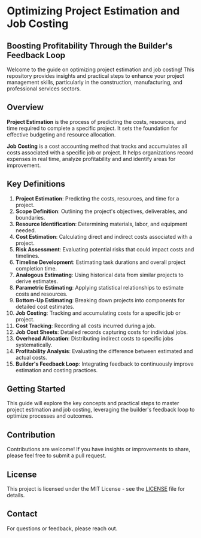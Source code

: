# Optimizing Project Estimation and Job Costing

## Boosting Profitability Through the Builder's Feedback Loop

Welcome to the guide on optimizing project estimation and job costing! This repository provides insights and practical steps to enhance your project management skills, particularly in the construction, manufacturing, and professional services sectors.

## Overview

**Project Estimation** is the process of predicting the costs, resources, and time required to complete a specific project. It sets the foundation for effective budgeting and resource allocation.

**Job Costing** is a cost accounting method that tracks and accumulates all costs associated with a specific job or project. It helps organizations record expenses in real time, analyze profitability and and identify areas for improvement.

## Key Definitions

1. **Project Estimation**: Predicting the costs, resources, and time for a project.
2. **Scope Definition**: Outlining the project's objectives, deliverables, and boundaries.
3. **Resource Identification**: Determining materials, labor, and equipment needed.
4. **Cost Estimation**: Calculating direct and indirect costs associated with a project.
5. **Risk Assessment**: Evaluating potential risks that could impact costs and timelines.
6. **Timeline Development**: Estimating task durations and overall project completion time.
7. **Analogous Estimating**: Using historical data from similar projects to derive estimates.
8. **Parametric Estimating**: Applying statistical relationships to estimate costs and resources.
9. **Bottom-Up Estimating**: Breaking down projects into components for detailed cost estimates.
10. **Job Costing**: Tracking and accumulating costs for a specific job or project.
11. **Cost Tracking**: Recording all costs incurred during a job.
12. **Job Cost Sheets**: Detailed records capturing costs for individual jobs.
13. **Overhead Allocation**: Distributing indirect costs to specific jobs systematically.
14. **Profitability Analysis**: Evaluating the difference between estimated and actual costs.
15. **Builder's Feedback Loop**: Integrating feedback to continuously improve estimation and costing practices.

## Getting Started

This guide will explore the key concepts and practical steps to master project estimation and job costing, leveraging the builder's feedback loop to optimize processes and outcomes.

## Contribution

Contributions are welcome! If you have insights or improvements to share, please feel free to submit a pull request.

## License

This project is licensed under the MIT License - see the [LICENSE](LICENSE) file for details.

## Contact

For questions or feedback, please reach out.
